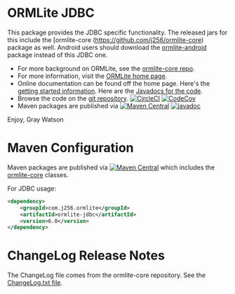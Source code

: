 ORMLite JDBC
============

This package provides the JDBC specific functionality.  The released jars for this include the
[ormlite-core (https://github.com/j256/ormlite-core) package as well.  Android users should download the
[ormlite-android](https://github.com/j256/ormlite-android) package instead of this JDBC one.

* For more background on ORMLite, see the [ormlite-core repo](https://github.com/j256/ormlite-core).
* For more information, visit the [ORMLite home page](http://ormlite.com/).	
* Online documentation can be found off the home page.  Here's the [getting started information](http://ormlite.com/docs/getting-started).
Here are the [Javadocs for the code](http://ormlite.com/javadoc/ormlite-jdbc/).
* Browse the code on the [git repository](https://github.com/j256/ormlite-jdbc).  [![CircleCI](https://circleci.com/gh/j256/ormlite-jdbc.svg?style=svg)](https://circleci.com/gh/j256/ormlite-jdbc) [![CodeCov](https://img.shields.io/codecov/c/github/j256/ormlite-jdbc.svg)](https://codecov.io/github/j256/ormlite-jdbc/)
* Maven packages are published via [![Maven Central](https://maven-badges.herokuapp.com/maven-central/com.j256.ormlite/ormlite-jdbc/badge.svg?style=flat-square)](https://maven-badges.herokuapp.com/maven-central/com.j256.ormlite/ormlite-jdbc/) [![javadoc](https://javadoc.io/badge2/com.j256.ormlite/ormlite-jdbc/javadoc.svg)](https://javadoc.io/doc/com.j256.ormlite/ormlite-jdbc)

Enjoy, Gray Watson

# Maven Configuration

Maven packages are published via [![Maven Central](https://maven-badges.herokuapp.com/maven-central/com.j256.ormlite/ormlite-jdbc/badge.svg?style=flat-square)](https://maven-badges.herokuapp.com/maven-central/com.j256.ormlite/ormlite-jdbc/) which includes the [ormlite-core](https://github.com/j256/ormlite-core) classes.

For JDBC usage:

``` xml
<dependency>
	<groupId>com.j256.ormlite</groupId>
	<artifactId>ormlite-jdbc</artifactId>
	<version>6.0</version>
</dependency>
```

# ChangeLog Release Notes

The ChangeLog file comes from the ormlite-core repository.  See the
[ChangeLog.txt file](https://github.com/j256/ormlite-core/blob/master/src/main/javadoc/doc-files/changelog.txt).
